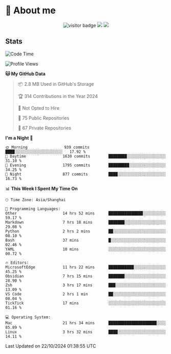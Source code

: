 <!-- ![](https://youpai.roccoshi.top/img/20200804214216.png) -->

# 🧐 About me
 
<p align="center">
<img src="https://visitor-badge.laobi.icu/badge?page_id=Lincest.Lincest&title=hits" alt="visitor badge"/>
<a href="mailto:imroccoshi@gmail.com"><img src="https://img.shields.io/badge/gmail-imroccoshi%40gmail.com-red"></a>
<a href="https://blog.roccoshi.top"><img src="https://img.shields.io/badge/blog-roccoshi-green"></a>
</p>

## Stats

<!--START_SECTION:waka-->
![Code Time](http://img.shields.io/badge/Code%20Time-1%2C577%20hrs%2032%20mins-blue)

![Profile Views](http://img.shields.io/badge/Profile%20Views-0-blue)

**🐱 My GitHub Data** 

> 📦 2.8 MB Used in GitHub's Storage 
 > 
> 🏆 314 Contributions in the Year 2024
 > 
> 🚫 Not Opted to Hire
 > 
> 📜 75 Public Repositories 
 > 
> 🔑 67 Private Repositories 
 > 
**I'm a Night 🦉** 

```text
🌞 Morning                939 commits         ████░░░░░░░░░░░░░░░░░░░░░   17.92 % 
🌆 Daytime                1630 commits        ████████░░░░░░░░░░░░░░░░░   31.10 % 
🌃 Evening                1795 commits        █████████░░░░░░░░░░░░░░░░   34.25 % 
🌙 Night                  877 commits         ████░░░░░░░░░░░░░░░░░░░░░   16.73 % 
```


📊 **This Week I Spent My Time On** 

```text
🕑︎ Time Zone: Asia/Shanghai

💬 Programming Languages: 
Other                    14 hrs 52 mins      ███████████████░░░░░░░░░░   59.17 % 
Markdown                 7 hrs 18 mins       ███████░░░░░░░░░░░░░░░░░░   29.08 % 
Python                   2 hrs 2 mins        ██░░░░░░░░░░░░░░░░░░░░░░░   08.10 % 
Bash                     37 mins             █░░░░░░░░░░░░░░░░░░░░░░░░   02.46 % 
YAML                     10 mins             ░░░░░░░░░░░░░░░░░░░░░░░░░   00.72 % 

🔥 Editors: 
MicrosoftEdge            11 hrs 22 mins      ███████████░░░░░░░░░░░░░░   45.25 % 
Obsidian                 7 hrs 15 mins       ███████░░░░░░░░░░░░░░░░░░   28.90 % 
Zsh                      3 hrs 17 mins       ███░░░░░░░░░░░░░░░░░░░░░░   13.09 % 
VS Code                  2 hrs 1 min         ██░░░░░░░░░░░░░░░░░░░░░░░   08.04 % 
TickTick                 17 mins             ░░░░░░░░░░░░░░░░░░░░░░░░░   01.16 % 

💻 Operating System: 
Mac                      21 hrs 34 mins      █████████████████████░░░░   85.89 % 
Linux                    3 hrs 32 mins       ████░░░░░░░░░░░░░░░░░░░░░   14.11 % 
```


 Last Updated on 22/10/2024 01:38:55 UTC
<!--END_SECTION:waka-->


